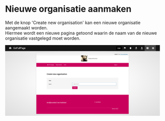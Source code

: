 # Nieuwe organisatie aanmaken

Met de knop 'Create new organisation' kan een nieuwe organisatie aangemaakt worden.  
Hiermee wordt een nieuwe pagina getoond waarin de naam van de nieuwe organisatie vastgelegd moet worden.

![Create new organisation](./images/DUSI%20create%20organisation.png)
